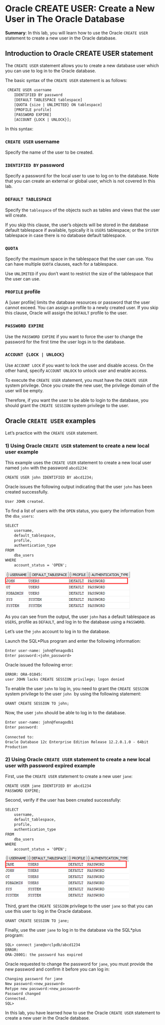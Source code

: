 # Oracle CREATE USER: Create a New User in The Oracle Database
**Summary**: In this lab, you will learn how to use the Oracle `CREATE USER` statement to create a new user in the Oracle database.

Introduction to Oracle CREATE USER statement
--------------------------------------------

The `CREATE USER` statement allows you to create a new database user which you can use to log in to the Oracle database.

The basic syntax of the `CREATE USER` statement is as follows:

```
 CREATE USER username
    IDENTIFIED BY password
    [DEFAULT TABLESPACE tablespace]
    [QUOTA {size | UNLIMITED} ON tablespace]
    [PROFILE profile]
    [PASSWORD EXPIRE]
    [ACCOUNT {LOCK | UNLOCK}];
```


In this syntax:

### `CREATE USER` username

Specify the name of the user to be created.

### `IDENTIFIED BY` password

Specify a password for the local user to use to log on to the database. Note that you can create an external or global user, which is not covered In this lab.

### `DEFAULT TABLESPACE`

Specify the `tablespace` of the objects such as tables and views that the user will create.

If you skip this clause, the user’s objects will be stored in the database default tablespace if available, typically it is `USERS` tablespace; or the `SYSTEM` tablespace in case there is no database default tablespace.

### `QUOTA`

Specify the maximum space in the tablespace that the user can use. You can have multiple `QUOTA` clauses, each for a tablespace.

Use `UNLIMITED` if you don’t want to restrict the size of the tablespace that the user can use.

### `PROFILE` profile

A [user profile] limits the database resources or password that the user cannot exceed. You can assign a profile to a newly created user. If you skip this clause, Oracle will assign the `DEFAULT` profile to the user.

### `PASSWORD EXPIRE`

Use the `PASSWORD EXPIRE` if you want to force the user to change the password for the first time the user logs in to the database.

### `ACCOUNT {LOCK | UNLOCK}`

Use `ACCOUNT LOCK` if you want to lock the user and disable access. On the other hand, specify `ACCOUNT UNLOCK` to unlock user and enable access.

To execute the `CREATE USER` statement, you must have the `CREATE USER` system privilege. Once you create the new user, the privilege domain of the user will be empty.

Therefore, if you want the user to be able to login to the database, you should grant the `CREATE SESSION` system privilege to the user.

Oracle `CREATE USER` examples
-----------------------------

Let’s practice with the `CREATE USER` statement.

### 1) Using Oracle `CREATE USER` statement to create a new local user example

This example uses the `CREATE USER` statement to create a new local user named `john` with the password `abcd1234`:

```
CREATE USER john IDENTIFIED BY abcd1234;

```


Oracle issues the following output indicating that the user `john` has been created successfully.

```
User JOHN created.

```


To find a list of users with the `OPEN` status, you query the information from the `dba_users`:

```
SELECT 
    username, 
    default_tablespace, 
    profile, 
    authentication_type
FROM
    dba_users
WHERE 
    account_status = 'OPEN';

```


![Oracle CREATE USER example](./images/Oracle-CREATE-USER-example.png)

As you can see from the output, the user `john` has a default tablespace as `USERS`, profile as `DEFAULT`, and log in to the database using a `PASSWORD`.

Let’s use the `john` account to log in to the database.

Launch the SQL\*Plus program and enter the following information:

```
Enter user-name: john@fenagodb1
Enter password:<john_password>

```


Oracle issued the following error:

```
ERROR: ORA-01045: 
user JOHN lacks CREATE SESSION privilege; logon denied
```


To enable the user `john` to log in, you need to grant the `CREATE SESSION` system privilege to the user `john`  by using the following statement:

```
GRANT CREATE SESSION TO john;

```


Now, the user `john` should be able to log in to the database.

```
Enter user-name: john@fenagodb1
Enter password:

Connected to:
Oracle Database 12c Enterprise Edition Release 12.2.0.1.0 - 64bit Production

```


### 2) Using Oracle `CREATE USER` statement to create a new local user with password expired example

First, use the `CREATE USER` statement to create a new user `jane`:

```
CREATE USER jane IDENTIFIED BY abcd1234 
PASSWORD EXPIRE;
```


Second, verify if the user has been created successfully:

```
SELECT 
    username, 
    default_tablespace, 
    profile, 
    authentication_type
FROM
    dba_users
WHERE 
    account_status = 'OPEN';

```


![Oracle CREATE USER with password expired example](./images/Oracle-CREATE-USER-with-password-expired-example.png)

Third, grant the `CREATE SESSION` privilege to the user `jane` so that you can use this user to log in the Oracle database.

```
GRANT CREATE SESSION TO jane;

```


Finally, use the user `jane` to log in to the database via the SQL\*plus program:

```
SQL> connect jane@orclpdb/abcd1234
ERROR:
ORA-28001: the password has expired

```


Oracle requested to change the password for `jane`, you must provide the new password and confirm it before you can log in:

```
Changing password for jane
New password:<new_password>
Retype new password:<new_password>
Password changed
Connected.
SQL>
```


In this lab, you have learned how to use the Oracle `CREATE USER` statement to create a new user in the Oracle database.
